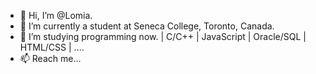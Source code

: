 - 👋 Hi, I’m @Lomia.
- 👀 I’m currently a student at Seneca College, Toronto, Canada.
- 🌱 I’m studying programming now.  | C/C++ | JavaScript | Oracle/SQL | HTML/CSS | ....
- 📫 Reach me...

<!---
LomiaW/LomiaW is a ✨ special ✨ repository because its `README.md` (this file) appears on your GitHub profile.
You can click the Preview link to take a look at your changes.
--->
